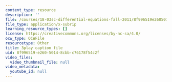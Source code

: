 ```yaml
---
content_type: resource
description: ''
file: /courses/18-03sc-differential-equations-fall-2011/8f996519e26050148cbbc76178f54c2f_qZHseRxAWZ8.vtt
file_type: application/x-subrip
learning_resource_types: []
license: https://creativecommons.org/licenses/by-nc-sa/4.0/
ocw_type: OCWFile
resourcetype: Other
title: 3play caption file
uid: 8f996519-e260-5014-8cbb-c76178f54c2f
video_files:
  video_thumbnail_file: null
video_metadata:
  youtube_id: null
---
```

